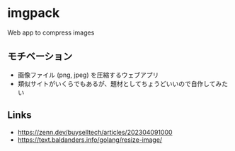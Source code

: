 # imgpack
Web app to compress images

## モチベーション
- 画像ファイル (png, jpeg) を圧縮するウェブアプリ
- 類似サイトがいくらでもあるが、題材としてちょうどいいので自作してみたい

## Links
- https://zenn.dev/buyselltech/articles/202304091000
- https://text.baldanders.info/golang/resize-image/
